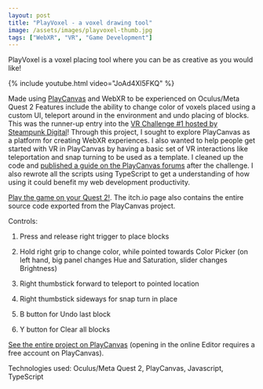 ```yaml
---
layout: post
title: "PlayVoxel - a voxel drawing tool"
image: /assets/images/playvoxel-thumb.jpg
tags: ["WebXR", "VR", "Game Development"]
---
```

PlayVoxel is a voxel placing tool where you can be as creative as you would like!
<!--more-->

{% include youtube.html video="JoAd4Xl5FKQ" %}

Made using [PlayCanvas][playcanvas] and WebXR to be experienced on Oculus/Meta Quest 2 Features include the ability to change color of voxels placed using a custom UI, teleport around in the environment and undo placing of blocks. This was the runner-up entry into the [VR Challenge #1 hosted by Steampunk Digital][challenge]! Through this project, I sought to explore PlayCanvas as a platform for creating WebXR experiences. I also wanted to help people get started with VR in PlayCanvas by having a basic set of VR interactions like teleportation and snap turning to be used as a template. I cleaned up the code and [published a guide on the PlayCanvas forums][forum] after the challenge. I also rewrote all the scripts using TypeScript to get a understanding of how using it could benefit my web development productivity.

[Play the game on your Quest 2!][game]. The itch.io page also contains the entire source code exported from the PlayCanvas project.

Controls:

1. Press and release right trigger to place blocks

2. Hold right grip to change color, while pointed towards Color Picker (on left hand, big panel changes Hue and Saturation, slider changes Brightness)

3. Right thumbstick forward to teleport to pointed location

4. Right thumbstick sideways for snap turn in place

5. B button for Undo last block

6. Y button for Clear all blocks

[See the entire project on PlayCanvas][project] (opening in the online Editor requires a free account on PlayCanvas).

Technologies used: Oculus/Meta Quest 2, PlayCanvas, Javascript, TypeScript

[playcanvas]: https://playcanvas.com/
[challenge]: https://itch.io/jam/spd-vr-challenge-1
[game]: https://gameshire98.itch.io/playvoxel
[forum]: https://forum.playcanvas.com/t/vr-xr-guide-teleportation-snap-turn-and-input-manager/24762
[project]: https://playcanvas.com/project/888532/overview/jamsubmission
